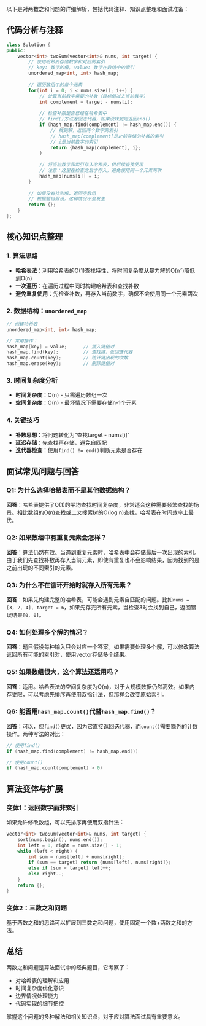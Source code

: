 以下是对两数之和问题的详细解析，包括代码注释、知识点整理和面试准备：

## 代码分析与注释

```cpp
class Solution {
public:
    vector<int> twoSum(vector<int>& nums, int target) {
        // 使用哈希表存储数字和对应的索引
        // key: 数字的值, value: 数字在数组中的索引
        unordered_map<int, int> hash_map;
        
        // 遍历数组中的每个元素
        for(int i = 0; i < nums.size(); i++) {
            // 计算当前数字需要的补数（目标值减去当前数字）
            int complement = target - nums[i];
            
            // 检查补数是否已经在哈希表中
            // find()方法返回迭代器，如果没找到则返回end()
            if (hash_map.find(complement) != hash_map.end()) {
                // 找到解，返回两个数字的索引
                // hash_map[complement]是之前存储的补数的索引
                // i是当前数字的索引
                return {hash_map[complement], i};
            }
            
            // 将当前数字和索引存入哈希表，供后续查找使用
            // 注意：这里在检查之后才存入，避免使用同一个元素两次
            hash_map[nums[i]] = i;
        }
        
        // 如果没有找到解，返回空数组
        // 根据题目假设，这种情况不会发生
        return {};
    }
};
```

## 核心知识点整理

### 1. 算法思路
- **哈希表法**：利用哈希表的O(1)查找特性，将时间复杂度从暴力解的O(n²)降低到O(n)
- **一次遍历**：在遍历过程中同时构建哈希表和查找补数
- **避免重复使用**：先检查补数，再存入当前数字，确保不会使用同一个元素两次

### 2. 数据结构：`unordered_map`
```cpp
// 创建哈希表
unordered_map<int, int> hash_map;

// 常用操作：
hash_map[key] = value;      // 插入键值对
hash_map.find(key);         // 查找键，返回迭代器
hash_map.count(key);        // 统计键出现的次数
hash_map.erase(key);        // 删除键值对
```

### 3. 时间复杂度分析
- **时间复杂度**：O(n) - 只需遍历数组一次
- **空间复杂度**：O(n) - 最坏情况下需要存储n-1个元素

### 4. 关键技巧
- **补数思想**：将问题转化为"查找target - nums[i]"
- **延迟存储**：先查找再存储，避免自匹配
- **迭代器检查**：使用`find() != end()`判断元素是否存在

## 面试常见问题与回答

### Q1: 为什么选择哈希表而不是其他数据结构？
**回答**：哈希表提供了O(1)的平均查找时间复杂度，非常适合这种需要频繁查找的场景。相比数组的O(n)查找或二叉搜索树的O(log n)查找，哈希表在时间效率上最优。

### Q2: 如果数组中有重复元素会怎样？
**回答**：算法仍然有效。当遇到重复元素时，哈希表中会存储最后一次出现的索引。由于我们先查找补数再存入当前元素，即使有重复也不会影响结果，因为找到的是之前出现的不同索引的元素。

### Q3: 为什么不在循环开始时就存入所有元素？
**回答**：如果先构建完整的哈希表，可能会遇到元素自匹配的问题。比如`nums = [3, 2, 4], target = 6`，如果先存完所有元素，当检查3时会找到自己，返回错误结果`[0, 0]`。

### Q4: 如何处理多个解的情况？
**回答**：题目假设每种输入只会对应一个答案。如果需要处理多个解，可以修改算法返回所有可能的索引对，使用vector存储多个结果。

### Q5: 如果数组很大，这个算法还适用吗？
**回答**：适用。哈希表法的空间复杂度为O(n)，对于大规模数据仍然高效。如果内存受限，可以考虑先排序再使用双指针法，但那样会改变原始索引。

### Q6: 能否用`hash_map.count()`代替`hash_map.find()`？
**回答**：可以，但`find()`更优，因为它直接返回迭代器，而`count()`需要额外的计数操作。两种写法的对比：
```cpp
// 使用find()
if (hash_map.find(complement) != hash_map.end())

// 使用count()
if (hash_map.count(complement) > 0)
```

## 算法变体与扩展

### 变体1：返回数字而非索引
如果允许修改数组，可以先排序再使用双指针法：
```cpp
vector<int> twoSum(vector<int>& nums, int target) {
    sort(nums.begin(), nums.end());
    int left = 0, right = nums.size() - 1;
    while (left < right) {
        int sum = nums[left] + nums[right];
        if (sum == target) return {nums[left], nums[right]};
        else if (sum < target) left++;
        else right--;
    }
    return {};
}
```

### 变体2：三数之和问题
基于两数之和的思路可以扩展到三数之和问题，使用固定一个数+两数之和的方法。

## 总结

两数之和问题是算法面试中的经典题目，它考察了：
- 对哈希表的理解和应用
- 时间复杂度优化意识
- 边界情况处理能力
- 代码实现的细节把控

掌握这个问题的多种解法和相关知识点，对于应对算法面试具有重要意义。
